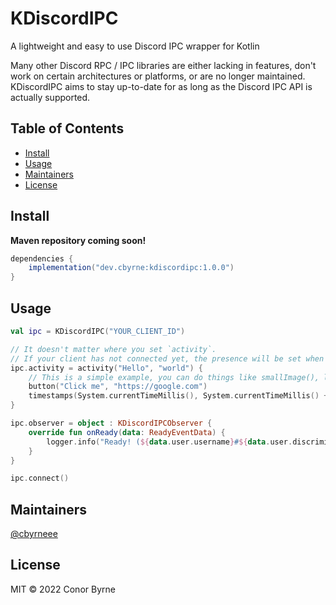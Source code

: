 # KDiscordIPC

A lightweight and easy to use Discord IPC wrapper for Kotlin

Many other Discord RPC / IPC libraries are either lacking in features, don't work on certain architectures or platforms,
or are no longer maintained. KDiscordIPC aims to stay up-to-date for as long as the Discord IPC API is actually
supported.

## Table of Contents

- [Install](#install)
- [Usage](#usage)
- [Maintainers](#maintainers)
- [License](#license)

## Install

**Maven repository coming soon!**

```groovy
dependencies {
    implementation("dev.cbyrne:kdiscordipc:1.0.0")
}
```

## Usage

```kotlin
val ipc = KDiscordIPC("YOUR_CLIENT_ID")

// It doesn't matter where you set `activity`.
// If your client has not connected yet, the presence will be set when it has connected. 
ipc.activity = activity("Hello", "world") {
    // This is a simple example, you can do things like smallImage(), largeImage(), etc.
    button("Click me", "https://google.com")
    timestamps(System.currentTimeMillis(), System.currentTimeMillis() + 50000)
}

ipc.observer = object : KDiscordIPCObserver {
    override fun onReady(data: ReadyEventData) {
        logger.info("Ready! (${data.user.username}#${data.user.discriminator})")
    }
}

ipc.connect()
```

## Maintainers

[@cbyrneee](https://github.com/cbyrneee)

## License

MIT © 2022 Conor Byrne
